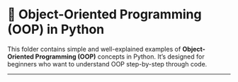 # 🧱 Object-Oriented Programming (OOP) in Python

This folder contains simple and well-explained examples of **Object-Oriented Programming (OOP)** concepts in Python. It’s designed for beginners who want to understand OOP step-by-step through code.

---
